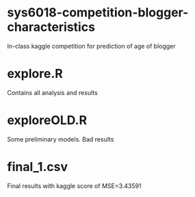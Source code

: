 # sys6018-competition-blogger-characteristics
In-class kaggle competition for prediction of age of blogger

# explore.R
Contains all analysis and results

# exploreOLD.R
Some preliminary models. Bad results

# final_1.csv
Final results with kaggle score of MSE=3.43591
